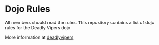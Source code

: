 Dojo Rules
==========

All members should read the rules. 
This repository contains a list of dojo rules for the Deadly Vipers dojo

More information at [deadlyvipers]("https://github.com/deadlyvipers")

